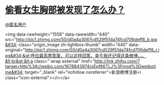 
#  [偷看女生胸部被发现了怎么办？](https://zhihu.com/questions/22148480)



[@匿名用户]()

&lt;img data-rawheight=&#34;1556&#34; data-rawwidth=&#34;440&#34; src=&#34;http://pic1.zhimg.com/50/d0a4a3067cd529f51da74fcd706deff8_b.jpg&#34; class=&#34;origin_image zh-lightbox-thumb&#34; width=&#34;440&#34; data-original=&#34;http://pic1.zhimg.com/50/d0a4a3067cd529f51da74fcd706deff8_r.jpg&#34;&gt;呼应最高票答案，可以这样回答。幸亏我还记得这条微博。。。&lt;br&gt;&lt;a class=&#34; wrap external&#34; href=&#34;http://link.zhihu.com/?target=http%3A//weibo.com/1678843974/xEpf66TLJ%3Fmod%3Dweibotime&#34; target=&#34;_blank&#34; rel=&#34;nofollow noreferrer&#34;&gt;新浪微博注册&lt;i class=&#34;icon-external&#34;&gt;&lt;/i&gt;&lt;/a&gt;